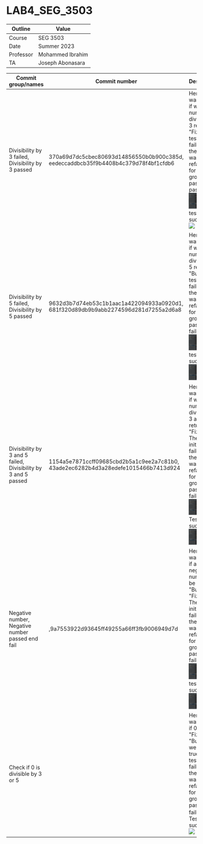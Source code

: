 # LAB4_SEG_3503
| Outline  | Value            |
| --------- | ---------------- |
| Course    | SEG 3503        |
| Date      | Summer 2023      |
| Professor | Mohammed Ibrahim |
| TA        | Joseph Abonasara |

|    Commit group/names    |            Commit number                  | Description |
|    ------------------    |            -------------                  | ----------- |
| Divisibility by 3 failed, Divisibility by 3 passed|370a69d7dc5cbec80693d14856550b0b900c385d, eedeccaddbcb35f9b4408b4c379d78f4bf1cfdb6  | Here we want to test if when the number is divisible by 3 returns "Fizz". The test initially failed and the code was refactored for the test group to pass.                    Test passed: <img src="images/test 1 fail.png"> test succeed: <img src="image/test 1 reussi.png">
| Divisibility by 5 failed, Divisibility by 5 passed |9632d3b7d74eb53c1b1aac1a422094933a0920d1, 681f320d89db9b9abb2274596d281d7255a2d6a8  | Here we want to test if when the number is divisible by 5 returns "Buzz". The test initially failed and the code was refactored for the test group to pass.        Test failed: <img src="images/test 2 fail.png"> test succeed: <img src="images/test 2 reussi.png">
| Divisibility by 3 and 5 failed, Divisibility by 3 and 5 passed |1154a5e7871ccff09685cbd2b5a1c9ee2a7c81b0, 43ade2ec6282b4d3a28edefe1015466b7413d924  | Here we want to test if when the number is divisible by 3 and 5 returns "FizzBuzz". The test initially failed and the code was refactored for the test group to pass.    Test failed: <img src="images/test 3 fail.png"> Test succeed: <img src="images/test 3 reussi.png">
| Negative number, Negative number passed end fail |  ,9a7553922d93645ff49255a66ff3fb9006949d7d| Here we want to test if a negative number can be "Fizz" or "Buzz" or "FizzBuzz". The test initially failed and the code was refactored for the test group to pass.    Test failed: <img src="images/test 4 fail.png"> test succeed: <img src="images/test 4 reussi.png">
| Check if 0 is divisible by 3 or 5 | | Here we want to test if 0 is  "Fizz" or "Buzz" so we expect true. The test initially failed and the code was refactored for the test group to pass.    Test failed: <img src="images/resultequality.png"> Test succeed: <img src="images/resultequality%20implementation.png">
